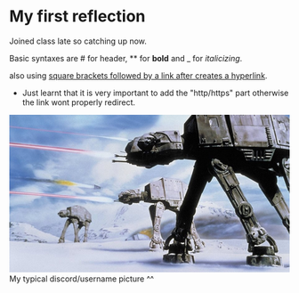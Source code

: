# My first reflection

Joined class late so catching up now.

Basic syntaxes are # for header, ** for **bold** and _ for _italicizing_.

also using [square brackets followed by a link after creates a hyperlink](https://www.google.ca).

* Just learnt that it is very important to add the "http/https" part otherwise the link wont properly redirect.


![Picture](atat-walkers.jpg)
My typical discord/username picture ^^
